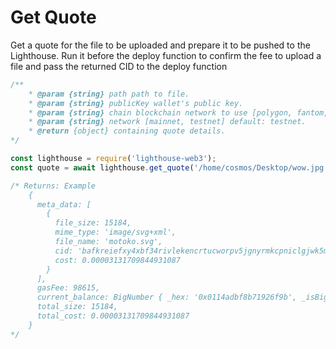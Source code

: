 # Get Quote



Get a quote for the file to be uploaded and prepare it to be pushed to the Lighthouse. Run it before the deploy function to confirm the fee to upload a file and pass the returned CID to the deploy function

```javascript
/**
    * @param {string} path path to file.
    * @param {string} publicKey wallet's public key.
    * @param {string} chain blockchain network to use [polygon, fantom, binance] default: polygon.
    * @param {string} network [mainnet, testnet] default: testnet.
    * @return {object} containing quote details.
*/

const lighthouse = require('lighthouse-web3');
const quote = await lighthouse.get_quote('/home/cosmos/Desktop/wow.jpg', '0x1Ec09D4B3Cb565b7CCe2eEAf71CC90c9b46c5c26')

/* Returns: Example
    {
      meta_data: [
        {
          file_size: 15184,
          mime_type: 'image/svg+xml',
          file_name: 'motoko.svg',
          cid: 'bafkreiefxy4xbf34rivlekencrtucworpv5jgnyrmkcpniclgjwk5m4jla',
          cost: 0.00003131709844931087
        }
      ],
      gasFee: 98615,
      current_balance: BigNumber { _hex: '0x0114adbf8b71926f9b', _isBigNumber: true },
      total_size: 15184,
      total_cost: 0.00003131709844931087
    }
*/
```
